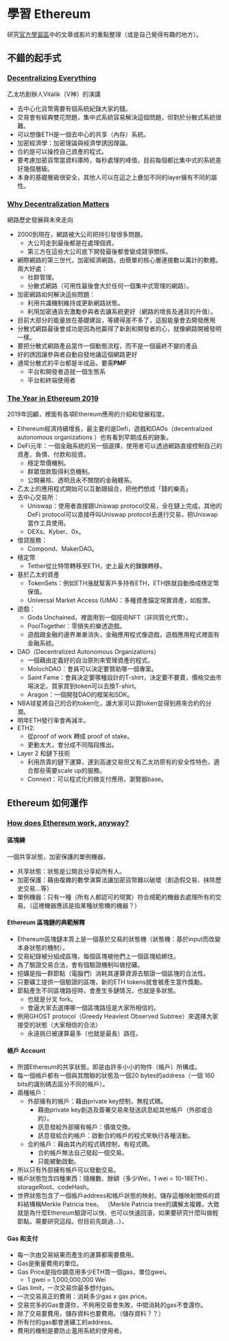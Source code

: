 # 學習 Ethereum

研究[官方學習區](https://ethereum.org/en/learn/)中的文章或影片的重點整理（或是自己覺得有趣的地方）。

## 不錯的起手式

### [Decentralizing Everything](https://www.youtube.com/watch?v=WSN5BaCzsbo&feature=youtu.be)

乙太坊創辦人Vitalik（V神）的演講

- 去中心化貨幣需要有個系統紀錄大家的錢。
- 交易會有經典雙花問題，集中式系統容易解決這個問題，但對於分散式系統很難。
- 可以想像ETH是一個去中心的共享（內存）系統。
- 加密經濟學：加密理論與經濟學誘因理論。
- 合約是可以操控自己資產的程式。
- 要考慮加密貨幣當資料庫時，每秒處理的峰值，目前每個都比集中式的系統差好幾個層級。
- 本身的基礎層級很安全，其他人可以在這之上疊加不同的layer擁有不同的屬性。

### [Why Decentralization Matters](https://onezero.medium.com/why-decentralization-matters-5e3f79f7638e)

網路歷史發展與未來走向

- 2000到現在，網路被大公司把持引發很多問題。
    - 大公司走到最後都是在處理個資。
    - 第三方在這些大公司底下開發最後都會變成競爭關係。
- 網際網路的第三世代，加密經濟網路，由簡單的核心層連接數以萬計的軟體。兩大好處：
    - 社群管理。
    - 分散式網路（可用性最後會大於任何一個集中式管理的網路）。
- 加密網路如何解決這些問題：
    - 利用共識機制維持或更新網路狀態。
    - 利用加密通貨去激勵參與者去讓系統更好（網路的增長及通貨的升值）。
- 目前大部分的能量放在基礎建設，等建得差不多了，這股能量會去開發應用
- 分散式網路最後會成功是因為他贏得了新創和開發者的心，就像網路開被發明一樣。
- 要把分散式網路產品當作一個動態流程，而不是一個最終不變的產品
- 好的誘因讓參與者自動自發地讓這個網路更好
- 通常分散式的平台都是半成品，要需**PMF**
    - 平台和開發者造就一個生態系
    - 平台和終端使用者
  
### [The Year in Ethereum 2019](https://medium.com/@jjmstark/the-year-in-ethereum-2019-242012e4276d)

2019年回顧，裡面有各項Ethereum應用的介紹和發展程度。

- Ethereum經濟持續增長，最主要的是Defi，遊戲和DAOs（decentralized autonomous organizations ）也有看到早期成長的跡象。
- DeFi元年：一個金融系統的另一個選擇，使用者可以透過網路直接控制自己的資產、負債、付款和投資。
    - 穩定幣價機制。
    - 群眾借款取得利息機制。
    - 公開審核、透明且永不關閉的金融體系。
- 乙太上的應用程式開始可以互動跟組合，把他們想成「錢的樂高」
- 去中心交易所：
    - Uniswap：使用者直接跟Uniswap protocol交易，全在鏈上完成。其他的DeFi protocol可以直接呼叫Uniswap protocol去進行交易，把Uniswap當作工具使用。
    - DEXs、Kyber、0x。
- 借貸服務：
    - Compond、MakerDAO。
- 穩定幣
    - Tether從比特幣轉移至ETH，史上最大的鍊鍊轉移。
- 基於乙太的資產
    - TokenSets：例如ETH漲就幫客戶多持有ETH，ETH跌就自動換成穩定幣保值。
    - Universal Market Access (UMA)：多種資產錨定現實資產，如股票。
- 遊戲： 
    - Gods Unchained，裡面用到一個技術NFT（非同質化代幣）。
    - PoolTogether：零損失的樂透遊戲。
    - 遊戲跟金融的邊界漸漸消失，金融應用程式像遊戲，遊戲應用程式裡面有金融系統。
- DAO（Decentralized Autonomous Organizations）
    - 一個藉由定義好的自治原則來管理資產的程式。
    - MolochDAO：會員可以決定要贊助哪一個專案。
    - Saint Fame：會員決定要哪種設計的T-shirt，決定要不要賣，價格交由市場決定。買家買到token可以去換T-shirt。
    - Aragon：一個開發DAO的框架和SDK。
- NBA球星將自己的合約token化，讓大家可以買token並得到將來合約的分潤。
- 明年ETH發行率會再減半。
- ETH2:
    - 從proof of work 轉成 proof of stake。
    - 更動太大，會分成不同階段推出。
- Layer 2 和鏈下技術
    - 利用昂貴的鏈下運算，達到高速交易但又有乙太坊原有的安全性特色，適合那些需要scale up的服務。
    - Connext：可以程式化的微支付應用，瀏覽器base。
    
## Ethereum 如何運作

### [How does Ethereum work, anyway?](https://medium.com/@preethikasireddy/how-does-ethereum-work-anyway-22d1df506369)

#### 區塊練

一個共享狀態，加密保護的單例機器。

- 共享狀態：狀態是公開且分享給所有人。
- 加密保護：藉由複雜的數學演算法讓加密貨幣難以破壞（創造假交易、抹除歷史交易...等）
- 單例機器：只有一種（所有人都認可的現實）符合規範的機器去處理所有的交易。（這裡機器應該是指某種狀態機的機器？）

#### Ethereum 區塊鏈的典範解釋
- Ethereum區塊鏈本質上是一個基於交易的狀態機（狀態機：基於input而改變本身狀態的機制）。
- 交易紀錄被分組成區塊，每個區塊被他們上一個區塊給綁住。
- 為了驗證交易合法，會有個驗證機制叫做挖礦。
- 挖礦是指一群節點（電腦們）消耗其運算資源去驗證一個區塊的合法性。
- 只要礦工提供一個驗證的區塊，新的ETH tokens就會被產生當作獎勵。
- 節點產生不同區塊路徑時，會產生多鏈情況，也就是多狀態。
    - 也就是分叉 fork。
    - 會逼大家去選擇哪一個區塊路徑是大家所相信的。
- 例用GHOST protocol（Greedy Heaviest Observed Subtree）來選擇大家接受的狀態（大家相信的合法）
    - 永遠挑已被運算最多（也就是最長）路徑。
#### 帳戶 Account

- 所謂Ethereum的共享狀態，即是由許多小小的物件（帳戶）所構成。
- 每一個帳戶都有一個與其關聯的狀態及一個20 bytes的address（一個 160 bits的識別碼去區分不同的帳戶）。
- 兩種帳戶：
    - 外部擁有的帳戶：藉由private key控制，無程式碼。
      - 藉由private key創造及簽署交易來發送訊息給其他帳戶（外部或合約）。
      - 訊息發給外部擁有帳戶：價值交換。
      - 訊息發給合約帳戶：啟動合約帳戶的程式來執行各種活動。
    - 合約帳戶：藉由其內的程式碼控制，有程式碼。
      - 合約帳戶無法自己發起一個交易。
      - 只能被動啟動。
- 所以只有外部擁有帳戶可以發動交易。
- 帳戶狀態包含四種東西：隨機數、餘額（多少Wei，1 wei = 10-18ETH）、storageRoot、codeHash。
- 世界狀態包含了一個帳戶address和帳戶狀態的映射。儲存這種映射關係的資料結構稱Merkle Patricia tree。
（Merkle Patricia tree的講解太複雜，大致就是為什麼Ethereum驗證可以快、也可以快速回滾，如果要研究什麼叫做輕節點，需要研究這段。但目前先跳過...）。

#### Gas 和支付
- 每一次由交易結果而產生的運算都需要費用。
- Gas是衡量費用的單位。
- Gas Price是指你願意用多少ETH買一個gas，單位gwei。
  - 1 gwei =  1,000,000,000 Wei
- Gas limit，一次交易你最多想付gas。
- 一次交易真正的費用：消耗多少gas x gas price。
- 交易完多的Gas會還你，不夠用交易會失敗，中間消耗的gas不會還你。
- 除了交易要費用，儲存資料也要費用。（儲存資料？？）
- 所有付的gas都會進礦工的address。
- 費用的機制是要防止濫用系統的使用者。


